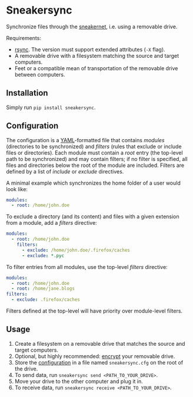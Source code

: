 # Sneakersync

Synchronize files through the [sneakernet](https://en.wikipedia.org/wiki/Sneakernet), i.e. using a removable drive.

Requirements:
* [rsync](https://rsync.samba.org/). The version must support extended attributes (`-X` flag).
* A removable drive with a filesystem matching the source and target computers.
* Feet or a compatible mean of transportation of the removable drive between computers.

## Installation

Simply run `pip install sneakersync`.

## Configuration

The configuration is a [YAML](https://en.wikipedia.org/wiki/YAML)-formatted file that contains *modules* (directories to be synchronized) and *filters* (rules that exclude or include files or directories). Each module must contain a *root* entry (the top-level path to be synchronized) and may contain filters; if no filter is specified, all files and directories below the root of the module are included. Filters are defined by a list of *include* or *exclude* directives.

A minimal example which synchronizes the home folder of a user would look like:
```yaml
modules:
  - root: /home/john.doe
```

To exclude a directory (and its content) and files with a given extension from a module, add a *filters* directive:
```yaml
modules:
  - root: /home/john.doe
    filters:
      - exclude: /home/john.doe/.firefox/caches
      - exclude: *.pyc
```

To filter entries from all modules, use the top-level *filters* directive:
```yaml
modules:
  - root: /home/john.doe
  - root: /home/jane.blogs
filters:
  - exclude: .firefox/caches
```

Filters defined at the top-level will have priority over module-level filters.

## Usage

1. Create a filesystem on a removable drive that matches the source and target computers. 
2. Optional, but highly recommended: [encrypt](https://en.wikipedia.org/wiki/Disk_encryption) your removable drive.
3. Store the [configuration](#configuration) in a file named `sneakersync.cfg` on the root of the drive.
4. To send data, run `sneakersync send <PATH_TO_YOUR_DRIVE>`.
5. Move your drive to the other computer and plug it in.
6. To receive data, run `sneakersync receive <PATH_TO_YOUR_DRIVE>`.
